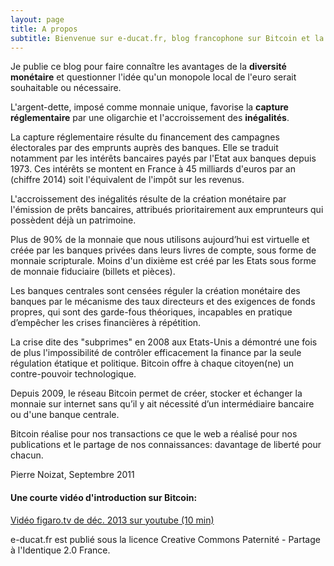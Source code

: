 ```yaml
---
layout: page
title: A propos
subtitle: Bienvenue sur e-ducat.fr, blog francophone sur Bitcoin et la diversité monétaire.
---
```


Je publie ce blog pour faire connaître les avantages de la **diversité monétaire** et questionner l'idée qu'un monopole local de l'euro serait souhaitable ou nécessaire.

L'argent-dette, imposé comme monnaie unique, favorise la **capture réglementaire** par une oligarchie et l'accroissement des **inégalités**.

La capture réglementaire résulte du financement des campagnes électorales par des emprunts auprès des banques. Elle se traduit notamment par les intérêts bancaires payés par l'Etat aux banques depuis 1973.
Ces intérêts se montent en France à 45 milliards d'euros par an (chiffre 2014) soit l'équivalent de l'impôt sur les revenus.

L'accroissement des inégalités résulte de la création monétaire par l'émission de prêts bancaires, attribués prioritairement aux emprunteurs qui possèdent déjà un patrimoine.

Plus de 90% de la monnaie que nous utilisons aujourd’hui est virtuelle et créée par les banques privées dans leurs livres de compte, sous forme de monnaie scripturale. Moins d'un dixième est créé par les Etats sous forme de monnaie fiduciaire (billets et pièces).

Les banques centrales sont censées réguler la création monétaire des banques par le mécanisme des taux directeurs et des exigences de fonds propres, qui sont des garde-fous théoriques, incapables en pratique d’empêcher les crises financières à répétition.

La crise dite des "subprimes" en 2008 aux Etats-Unis a démontré une fois de plus l'impossibilité de contrôler efficacement la finance par la seule régulation étatique et politique.
Bitcoin offre à chaque citoyen(ne) un contre-pouvoir technologique.

Depuis 2009, le réseau Bitcoin permet de créer, stocker et échanger la monnaie sur internet sans qu’il y ait nécessité d’un intermédiaire bancaire ou d'une banque centrale.

Bitcoin réalise pour nos transactions ce que le web a réalisé pour nos publications et le partage de nos connaissances: davantage de liberté pour chacun.

Pierre Noizat, Septembre 2011

#### Une courte vidéo d'introduction sur Bitcoin:

[Vidéo figaro.tv de déc. 2013 sur youtube (10 min)](https://www.youtube.com/watch?v=18S_1n5u92g)

e-ducat.fr est publié sous la licence Creative Commons Paternité - Partage à l'Identique 2.0 France.